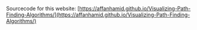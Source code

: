 Sourcecode for this website: [https://affanhamid.github.io/Visualizing-Path-Finding-Algorithms/](https://affanhamid.github.io/Visualizing-Path-Finding-Algorithms/)
